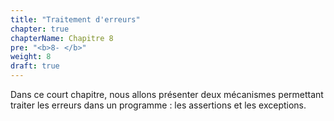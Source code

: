 ```yaml
---
title: "Traitement d'erreurs"
chapter: true
chapterName: Chapitre 8
pre: "<b>8- </b>"
weight: 8
draft: true
---
```


Dans ce court chapitre, nous allons présenter deux mécanismes permettant traiter les erreurs dans un programme : les assertions et les exceptions.

